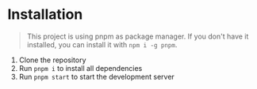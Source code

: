 # Installation

> This project is using pnpm as package manager. If you don't have it installed, you can install it with `npm i -g pnpm`.

1. Clone the repository
2. Run `pnpm i` to install all dependencies
3. Run `pnpm start` to start the development server
